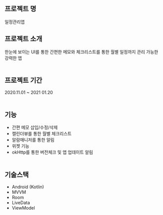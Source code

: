 ## 프로젝트 명
일정관리앱

## 프로젝트 소개
한눈에 보이는 UI를 통한 간편한 메모와  체크리스트를 통한 월별 일정까지 관리 가능한 강력한 앱
<br><br>

## 프로젝트 기간
2020.11.01 ~ 2021 01.20<br><br>

## 기능
* 간편 메모 삽입/수정/삭제
* 캘린더뷰를 통한 월별 체크리스트 
* 알람매니저를 통한 알림
* 위젯 기능
* okHttp를 통한 버전체크 및 앱 업데이트 알림 
<br><br>



## 기술스택
* Android (Kotlin)
* MVVM
* Room
* LiveData
* ViewModel 
<br><br>
